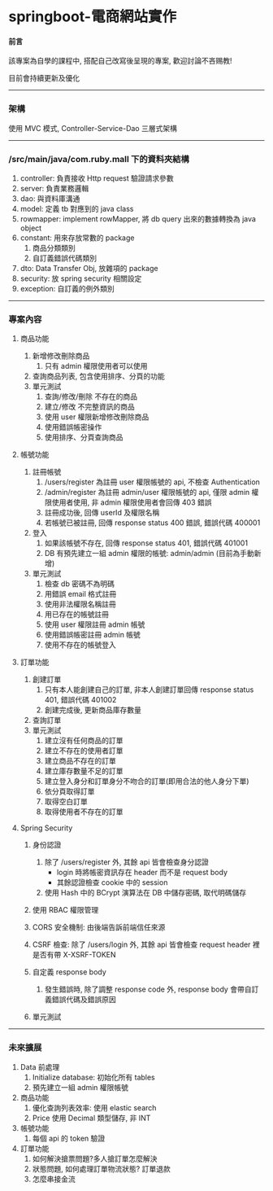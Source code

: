 # springboot-電商網站實作

#### 前言

該專案為自學的課程中, 搭配自己改寫後呈現的專案, 歡迎討論不吝赐教!

目前會持續更新及優化

---

### 架構

使用 MVC 模式, Controller-Service-Dao 三層式架構

---

### /src/main/java/com.ruby.mall 下的資料夾結構

1. controller: 負責接收 Http request 驗證請求參數
2. server: 負責業務邏輯
3. dao: 與資料庫溝通
4. model: 定義 tb 對應到的 java class
5. rowmapper: implement rowMapper, 將 db query 出來的數據轉換為 java object
6. constant: 用來存放常數的 package
   1. 商品分類類別
   2. 自訂義錯誤代碼類別
7. dto: Data Transfer Obj, 放雜項的 package
8. security: 放 spring security 相關設定
9. exception: 自訂義的例外類別

---

### 專案內容

1. 商品功能

   1. 新增修改刪除商品
      1. 只有 admin 權限使用者可以使用
   2. 查詢商品列表, 包含使用排序、分頁的功能
   3. 單元測試
      1. 查詢/修改/刪除 不存在的商品
      2. 建立/修改 不完整資訊的商品
      3. 使用 user 權限新增修改刪除商品
      4. 使用錯誤帳密操作
      5. 使用排序、分頁查詢商品
2. 帳號功能

   1. 註冊帳號
      1. /users/register 為註冊 user 權限帳號的 api, 不檢查 Authentication
      2. /admin/register 為註冊 admin/user 權限帳號的 api, 僅限 admin 權限使用者使用, 非 admin 權限使用者會回傳 403 錯誤
      3. 註冊成功後, 回傳 userId 及權限名稱
      4. 若帳號已被註冊, 回傳 response status 400 錯誤, 錯誤代碼 400001
   2. 登入
      1. 如果該帳號不存在, 回傳 response status 401, 錯誤代碼 401001
      2. DB 有預先建立一組 admin 權限的帳號: admin/admin (目前為手動新增)
   3. 單元測試
      1. 檢查 db 密碼不為明碼
      2. 用錯誤 email 格式註冊
      3. 使用非法權限名稱註冊
      4. 用已存在的帳號註冊
      5. 使用 user 權限註冊 admin 帳號
      6. 使用錯誤帳密註冊 admin 帳號
      7. 使用不存在的帳號登入
3. 訂單功能

   1. 創建訂單
      1. 只有本人能創建自己的訂單, 非本人創建訂單回傳 response status 401, 錯誤代碼 401002
      2. 創建完成後, 更新商品庫存數量
   2. 查詢訂單
   3. 單元測試
      1. 建立沒有任何商品的訂單
      2. 建立不存在的使用者訂單
      3. 建立商品不存在的訂單
      4. 建立庫存數量不足的訂單
      5. 建立登入身分和訂單身分不吻合的訂單(即用合法的他人身分下單)
      6. 依分頁取得訂單
      7. 取得空白訂單
      8. 取得使用者不存在的訂單
4. Spring Security

   1. 身份認證

      1. 除了 /users/register 外, 其餘 api 皆會檢查身分認證
         * login 時將帳密資訊存在 header 而不是 request body
         * 其餘認證檢查 cookie 中的 session
      2. 使用 Hash 中的 BCrypt 演算法在 DB 中儲存密碼, 取代明碼儲存
   2. 使用 RBAC 權限管理
   3. CORS 安全機制: 由後端告訴前端信任來源
   4. CSRF 檢查: 除了 /users/login 外, 其餘 api 皆會檢查 request header 裡是否有帶 X-XSRF-TOKEN
   5. 自定義 response body

      1. 發生錯誤時, 除了調整 response code 外, response body 會帶自訂義錯誤代碼及錯誤原因
   6. 單元測試

---

### 未來擴展

1. Data 前處理
   1. Initialize database: 初始化所有 tables
   2. 預先建立一組 admin 權限帳號
2. 商品功能
   1. 優化查詢列表效率: 使用 elastic search
   2. Price 使用 Decimal 類型儲存, 非 INT
3. 帳號功能
   1. 每個 api 的 token 驗證
4. 訂單功能
   1. 如何解決搶票問題?多人搶訂單怎麼解決
   2. 狀態問題, 如何處理訂單物流狀態? 訂單退款
   3. 怎麼串接金流
